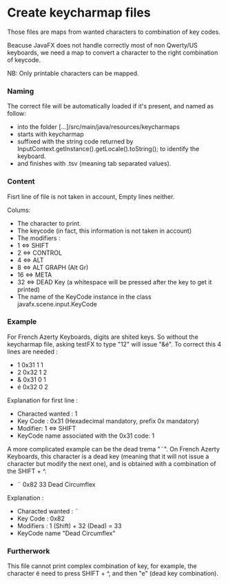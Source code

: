 Create keycharmap files
=======================

Those files are maps from wanted characters to combination of key codes.

Beacuse JavaFX does not handle correctly most of non Qwerty/US keyboards, we need a map to convert a character to the right combination of keycode.

NB: Only printable characters can be mapped.

### Naming

The correct file will be automatically loaded if it's present, and named as follow:
 * into the folder \[...\]/src/main/java/resources/keycharmaps
 * starts with keycharmap
 * suffixed with the string code returned by InputContext.getInstance().getLocale().toString(); to identify the keyboard.
 * and finishes with .tsv (meaning tab separated values).

### Content

Fisrt line of file is not taken in account, Empty lines neither.

Colums:
 - The character to print.
 - The keycode (in fact, this information is not taken in account)
 - The modifiers :
  - 1 <=> SHIFT
  - 2 <=> CONTROL
  - 4 <=> ALT
  - 8 <=> ALT GRAPH (Alt Gr)
  - 16 <=> META
  - 32 <=> DEAD Key (a whitespace will be pressed after the key to get it printed)
 - The name of the KeyCode instance in the class javafx.scene.input.KeyCode

### Example

For French Azerty Keyboards, digits are shited keys. So without the keycharmap file, asking testFX to type "12" will issue "&é". To correct this 4 lines are needed :
 * 1 0x31 1 1
 * 2 0x32 1 2
 * & 0x31 0 1
 * é 0x32 0 2

Explanation for first line :
 * Characted wanted : 1
 * Key Code : 0x31 (Hexadecimal mandatory, prefix 0x mandatory)
 * Modifier: 1 <=> SHIFT
 * KeyCode name associated with the 0x31 code: 1

A more complicated example can be the dead trema "¨". On French Azerty Keyboards, this character is a dead key (meaning that it will not issue a character but modify the next one), and is obtained with a combination of the SHIFT + ^.
 * ¨	0x82	33	Dead Circumflex

Explanation :
 * Characted wanted : ¨
 * Key Code : 0x82
 * Modifiers : 1 (Shift) + 32 (Dead) = 33
 * KeyCode name "Dead Circumflex"


### Furtherwork

This file cannot print complex combination of key, for example, the character ë need to press SHIFT + ^, and then "e" (dead key combination).
